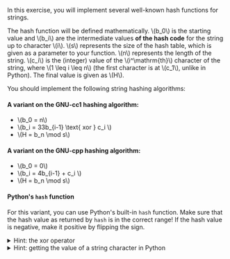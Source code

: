 In this exercise, you will implement several well-known hash functions for strings.

The hash function will be defined mathematically.
\\(b_0\\) is the starting value and \\(b_i\\) are the intermediate values **of the hash code** for the string up to character \\(i\\).
\\(s\\) represents the size of the hash table, which is given as a parameter to your function.
\\(n\\) represents the length of the string.
\\(c_i\\) is the (integer) value of the \\(i^\mathrm{th}\\) character of the string, where \\(1 \leq i \leq n\\) (the first character is at \\(c_1\\), unlike in Python).
The final value is given as \\(H\\).

You should implement the following string hashing algorithms:

#### A variant on the GNU-cc1 hashing algorithm:
- \\(b_0 = n\\)
- \\(b_i = 33b_{i-1} \text{ xor } c_i \\)
- \\(H = b_n \mod s\\)

#### A variant on the GNU-cpp hashing algorithm:
- \\(b_0 = 0\\)
- \\(b_i = 4b_{i-1} + c_i \\)
- \\(H = b_n \mod s\\)

#### Python's `hash` function
For this variant, you can use Python's built-in `hash` function.
Make sure that the hash value as returned by `hash` is in the correct range!
If the hash value is negative, make it positive by flipping the sign.

<details>
<summary>Hint: the xor operator</summary>
In Python, "c = a xor b" is written as <code>c = a ^ b</code>.
</details>

<details>
<summary>Hint: getting the value of a string character in Python</summary>
To get the value of a string character, you can use Python's built-in <code>ord</code> function.

For example: <code>ord("a") = 97</code>
</details>
